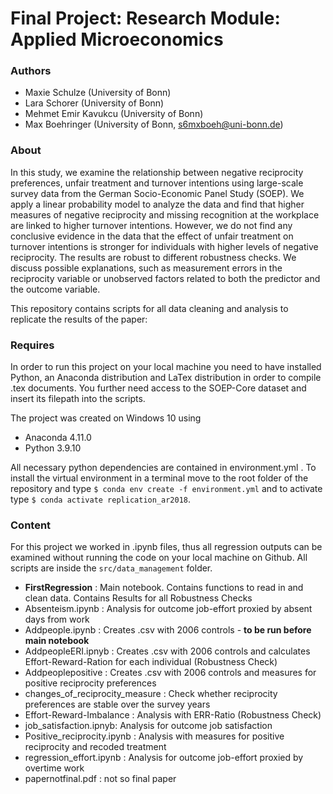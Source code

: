 # Final Project: Research Module: Applied Microeconomics
### Authors

- Maxie Schulze (University of Bonn)
- Lara Schorer (University of Bonn)
- Mehmet Emir Kavukcu (University of Bonn)
- Max Boehringer (University of Bonn, s6mxboeh@uni-bonn.de)



### About

In this study, we examine the relationship between negative reciprocity preferences, unfair treatment and turnover intentions using large-scale survey data from the German Socio-Economic Panel Study (SOEP). We apply a linear probability model to analyze the data and find that higher measures of negative reciprocity and missing recognition at the workplace are linked to higher turnover intentions. However, we do not find any conclusive evidence in the data that the effect of unfair treatment on turnover intentions is stronger for individuals with higher levels of negative reciprocity. The results are robust to different robustness checks. We discuss possible explanations, such as measurement errors in the reciprocity variable or unobserved factors related to both the predictor and the outcome variable.

This repository contains scripts for all data cleaning and analysis to replicate the results of the paper:


### Requires
In order to run this project on your local machine you need to have installed Python, an Anaconda distribution and LaTex distribution in order to compile .tex documents.
You further need access to the SOEP-Core dataset and insert its filepath into the scripts.

The project was created on Windows 10 using

- Anaconda 4.11.0
- Python 3.9.10

All necessary python dependencies are contained in environment.yml . To install the virtual environment in a terminal move to the root folder of the repository and type `$ conda env create -f environment.yml` and to activate type  `$ conda activate replication_ar2018`.

### Content

For this project we worked in .ipynb files, thus all regression outputs can be examined without running the code on your local machine on Github. All scripts are inside the `src/data_management` folder.

- **FirstRegression** : Main notebook. Contains functions to read in and clean data. Contains Results for all Robustness Checks
- Absenteism.ipynb : Analysis for outcome job-effort proxied by absent days from work
- Addpeople.ipynb : Creates .csv with 2006 controls - **to be run before main notebook**
- AddpeopleERI.ipnyb : Creates .csv with 2006 controls and calculates Effort-Reward-Ration for each individual (Robustness Check)
- Addpeoplepositive : Creates .csv with 2006 controls and measures for positive reciprocity preferences
- changes_of_reciprocity_measure : Check whether reciprocity preferences are stable over the survey years
- Effort-Reward-Imbalance : Analysis with ERR-Ratio (Robustness Check)
- job_satisfaction.ipnyb: Analysis for outcome job satisfaction
- Positive_reciprocity.ipynb : Analysis with measures for positive reciprocity and recoded treatment
- regression_effort.ipynb : Analysis for outcome job-effort proxied by overtime work
- papernotfinal.pdf : not so final paper